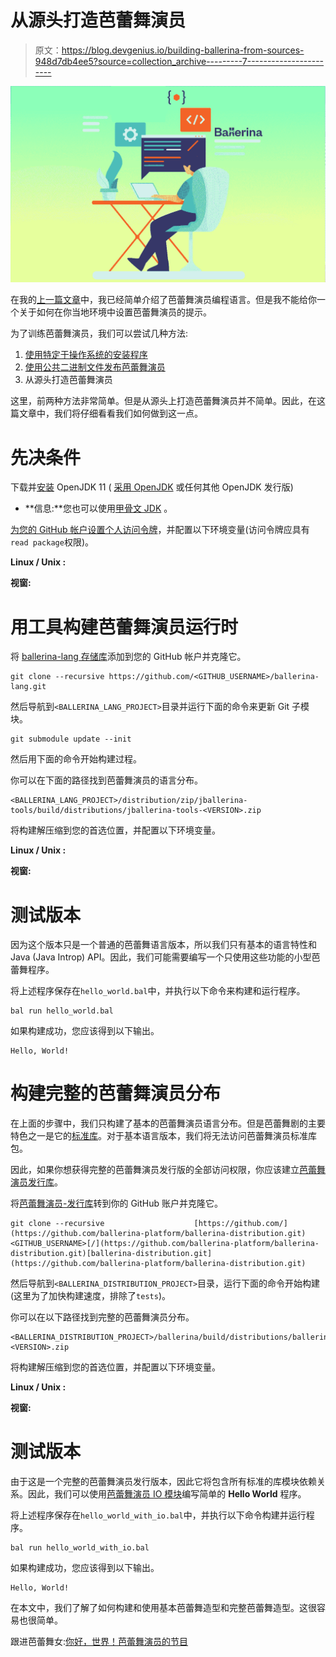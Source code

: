 # 从源头打造芭蕾舞演员

> 原文：<https://blog.devgenius.io/building-ballerina-from-sources-948d7db4ee5?source=collection_archive---------7----------------------->

![](img/a10fa9fb25f767fe521c26e67727fdc3.png)

在我的[上一篇文章](https://medium.com/ballerina-techblog/ballerina-integration-programming-language-5d8e1b52e582)中，我已经简单介绍了芭蕾舞演员编程语言。但是我不能给你一个关于如何在你当地环境中设置芭蕾舞演员的提示。

为了训练芭蕾舞演员，我们可以尝试几种方法:

1.  [使用特定于操作系统的安装程序](https://ballerina.io/learn/user-guide/getting-started/setting-up-ballerina/installation-options/#installing-ballerina-via-installers)
2.  [使用公共二进制文件发布芭蕾舞演员](https://ballerina.io/learn/user-guide/getting-started/setting-up-ballerina/installation-options/#installing-via-the-ballerina-language-zip-file)
3.  从源头打造芭蕾舞演员

这里，前两种方法非常简单。但是从源头上打造芭蕾舞演员并不简单。因此，在这篇文章中，我们将仔细看看我们如何做到这一点。

# 先决条件

下载并[安装](https://adoptopenjdk.net/installation.html) OpenJDK 11 ( [采用 OpenJDK](https://adoptopenjdk.net/) 或任何其他 OpenJDK 发行版)

*   **信息:**您也可以使用[甲骨文 JDK](https://www.oracle.com/java/technologies/javase-downloads.html) 。

[为您的 GitHub 帐户设置个人访问令牌](https://docs.github.com/en/github/authenticating-to-github/creating-a-personal-access-token)，并配置以下环境变量(访问令牌应具有`read package`权限)。

**Linux / Unix :**

**视窗:**

# 用工具构建芭蕾舞演员运行时

将 [ballerina-lang 存储库](https://github.com/ballerina-platform/ballerina-lang)添加到您的 GitHub 帐户并克隆它。

```
git clone --recursive https://github.com/<GITHUB_USERNAME>/ballerina-lang.git
```

然后导航到`<BALLERINA_LANG_PROJECT>`目录并运行下面的命令来更新 Git 子模块。

```
git submodule update --init
```

然后用下面的命令开始构建过程。

你可以在下面的路径找到芭蕾舞演员的语言分布。

```
<BALLERINA_LANG_PROJECT>/distribution/zip/jballerina-tools/build/distributions/jballerina-tools-<VERSION>.zip
```

将构建解压缩到您的首选位置，并配置以下环境变量。

**Linux / Unix :**

**视窗:**

# 测试版本

因为这个版本只是一个普通的芭蕾舞语言版本，所以我们只有基本的语言特性和 Java (Java Introp) API。因此，我们可能需要编写一个只使用这些功能的小型芭蕾舞程序。

将上述程序保存在`hello_world.bal`中，并执行以下命令来构建和运行程序。

```
bal run hello_world.bal
```

如果构建成功，您应该得到以下输出。

```
Hello, World!
```

# 构建完整的芭蕾舞演员分布

在上面的步骤中，我们只构建了基本的芭蕾舞演员语言分布。但是芭蕾舞剧的主要特色之一是它的[标准库](https://github.com/ballerina-platform/ballerina-standard-library)。对于基本语言版本，我们将无法访问芭蕾舞演员标准库包。

因此，如果你想获得完整的芭蕾舞演员发行版的全部访问权限，你应该建立[芭蕾舞演员发行库](https://github.com/ballerina-platform/ballerina-distribution)。

将[芭蕾舞演员-发行库](https://github.com/ballerina-platform/ballerina-distribution)转到你的 GitHub 账户并克隆它。

```
git clone --recursive                    [https://github.com/](https://github.com/ballerina-platform/ballerina-distribution.git)<GITHUB_USERNAME>[/](https://github.com/ballerina-platform/ballerina-distribution.git)[ballerina-distribution.git](https://github.com/ballerina-platform/ballerina-distribution.git)
```

然后导航到`<BALLERINA_DISTRIBUTION_PROJECT>`目录，运行下面的命令开始构建(这里为了加快构建速度，排除了`tests`)。

你可以在以下路径找到完整的芭蕾舞演员分布。

```
<BALLERINA_DISTRIBUTION_PROJECT>/ballerina/build/distributions/ballerina-<VERSION>.zip
```

将构建解压缩到您的首选位置，并配置以下环境变量。

**Linux / Unix :**

**视窗:**

# 测试版本

由于这是一个完整的芭蕾舞演员发行版本，因此它将包含所有标准的库模块依赖关系。因此，我们可以使用[芭蕾舞演员 IO 模块](https://github.com/ballerina-platform/module-ballerina-io/)编写简单的 **Hello World** 程序。

将上述程序保存在`hello_world_with_io.bal`中，并执行以下命令构建并运行程序。

```
bal run hello_world_with_io.bal
```

如果构建成功，您应该得到以下输出。

```
Hello, World!
```

在本文中，我们了解了如何构建和使用基本芭蕾舞造型和完整芭蕾舞造型。这很容易也很简单。

跟进芭蕾舞女:[你好，世界！芭蕾舞演员的节目](https://ayesh9303.medium.com/hello-world-program-in-ballerina-9678d2c284fa)